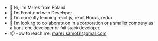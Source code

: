 - 👋 Hi, I’m Marek from Poland
- 👀 I’m Front-end web Developer
- 🌱 I’m currently learning react.js, react Hooks, redux
- 💞️ I’m looking to collaborate on in a corporation or a smaller company as a front-end developer or full stack developer.
- 📫 How to reach me: marek.samofal@gmail.com

<!---
Markus-Sm/Markus-Sm is a ✨ special ✨ repository because its `README.md` (this file) appears on your GitHub profile.
You can click the Preview link to take a look at your changes.
--->
